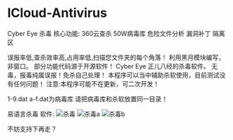 # ICloud-Antivirus
Cyber Eye 杀毒
核心功能:
360云查杀
50W病毒库
危险文件分析
漏洞补丁
隔离区

误报率低,查杀效率高,占用率低,扫描您文件夹的每个角落！
利用黑月模块编写，非窗口。
部分功能代码源于开源软件！
Cyber Eye  正儿八经的杀毒软件。
无毒，报毒纯属误报！免杀自己处理！
本程序可以当中辅助杀软使用，目前测试没有任何问题！
注意:本程序可能不在更新，可二次开发！

1-9.dat a-f.dat为病毒库 请把病毒库和杀软放置同一目录！

易语言杀毒
软件:
![杀毒](https://user-images.githubusercontent.com/61930690/165943467-e5628227-e93c-4820-a64a-4fdd45aabd87.png)
![杀毒a](https://user-images.githubusercontent.com/61930690/165943496-1294bb16-ea87-4ad7-970b-51160259bf82.png)
![杀毒b](https://user-images.githubusercontent.com/61930690/165943508-d9b14c77-edcc-4c16-8831-932ef6ca65aa.png)


不妨支持下再走？
